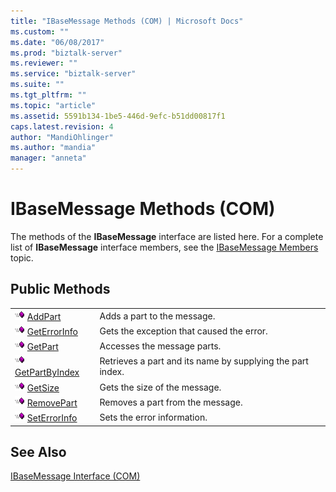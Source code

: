 ```yaml
---
title: "IBaseMessage Methods (COM) | Microsoft Docs"
ms.custom: ""
ms.date: "06/08/2017"
ms.prod: "biztalk-server"
ms.reviewer: ""
ms.service: "biztalk-server"
ms.suite: ""
ms.tgt_pltfrm: ""
ms.topic: "article"
ms.assetid: 5591b134-1be5-446d-9efc-b51dd00817f1
caps.latest.revision: 4
author: "MandiOhlinger"
ms.author: "mandia"
manager: "anneta"
---
```

# IBaseMessage Methods (COM)
The methods of the **IBaseMessage** interface are listed here. For a complete list of **IBaseMessage** interface members, see the [IBaseMessage Members](../core/ibasemessage-members-com.md) topic.  
  
## Public Methods  
  
|||  
|-|-|  
|![](../core/media/pubmethod.gif "pubmethod") [AddPart](../core/ibasemessage-addpart-method-com.md)|Adds a part to the message.|  
|![](../core/media/pubmethod.gif "pubmethod") [GetErrorInfo](../core/ibasemessage-geterrorinfo-method-com.md)|Gets the exception that caused the error.|  
|![](../core/media/pubmethod.gif "pubmethod") [GetPart](../core/ibasemessage-getpart-method-com.md)|Accesses the message parts.|  
|![](../core/media/pubmethod.gif "pubmethod") [GetPartByIndex](../core/ibasemessage-getpartbyindex-method-com.md)|Retrieves a part and its name by supplying the part index.|  
|![](../core/media/pubmethod.gif "pubmethod") [GetSize](../core/ibasemessage-getsize-method-com.md)|Gets the size of the message.|  
|![](../core/media/pubmethod.gif "pubmethod") [RemovePart](../core/ibasemessage-removepart-method-com.md)|Removes a part from the message.|  
|![](../core/media/pubmethod.gif "pubmethod") [SetErrorInfo](../core/ibasemessage-seterrorinfo-method-com.md)|Sets the error information.|  
  
## See Also  
 [IBaseMessage Interface (COM)](../core/ibasemessage-interface-com.md)